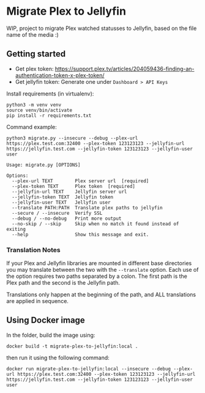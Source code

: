 # Migrate Plex to Jellyfin

WIP, project to migrate Plex watched statusses to Jellyfin, based on the file name of the media :)

## Getting started

* Get plex token: https://support.plex.tv/articles/204059436-finding-an-authentication-token-x-plex-token/
* Get jellyfin token: Generate one under `Dashboard > API Keys`

Install requirements (in virtualenv):
```
python3 -m venv venv
source venv/bin/activate
pip install -r requirements.txt
```

Command example:
```
python3 migrate.py --insecure --debug --plex-url https://plex.test.com:32400 --plex-token 123123123 --jellyfin-url https://jellyfin.test.com --jellyfin-token 123123123 --jellyfin-user user
```

```
Usage: migrate.py [OPTIONS]

Options:
  --plex-url TEXT        Plex server url  [required]
  --plex-token TEXT      Plex token  [required]
  --jellyfin-url TEXT    Jellyfin server url
  --jellyfin-token TEXT  Jellyfin token
  --jellyfin-user TEXT   Jellyfin user
  --translate PATH:PATH  Translate plex paths to jellyfin
  --secure / --insecure  Verify SSL
  --debug / --no-debug   Print more output
  --no-skip / --skip     Skip when no match it found instead of exiting
  --help                 Show this message and exit.
```

### Translation Notes

If your Plex and Jellyfin libraries are mounted in different base directories
you may translate between the two with the `--translate` option. Each use of
the option requires two paths separated by a colon. The first path is the Plex
path and the second is the Jellyfin path.

Translations only happen at the beginning of the path, and ALL translations
are applied in sequence.

## Using Docker image

In the folder, build the image using:

```
docker build -t migrate-plex-to-jellyfin:local .
```

then run it using the following command:
```
docker run migrate-plex-to-jellyfin:local --insecure --debug --plex-url https://plex.test.com:32400 --plex-token 123123123 --jellyfin-url https://jellyfin.test.com --jellyfin-token 123123123 --jellyfin-user user
```
